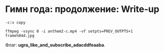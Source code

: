 # Гимн года: продолжение: Write-up

```
-c:v copy

ffmpeg -vsync 0 -i anthem2-c.mp4 -vf setpts=PREV_OUTPTS+1 frame%04d.jpg
```

Флаг: **ugra_like_and_subscribe_adacddfeaaba**.
